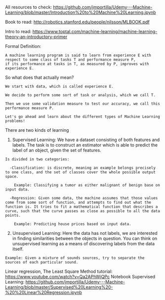 All resources to check: https://github.com/jmportilla/Udemy---Machine-Learning/blob/master/Introduction%20to%20Machine%20Learning.ipynb

  Book to read: http://robotics.stanford.edu/people/nilsson/MLBOOK.pdf
  
  Intro to read: https://www.toptal.com/machine-learning/machine-learning-theory-an-introductory-primer

  Formal Definition:

    A machine learning program is said to learn from experience E with respect to some class of tasks T and performance measure P,
    if its performance at tasks in T, as measured by P, improves with experience E.

  So what does that actually mean?

    We start with data, which is called experience E.

    We decide to perform some sort of task or analysis, which we call T.

    Then we use some validation measure to test our accuracy, we call this performance measure P.

    Let's go ahead and learn about the different types of Machine Learning problems!




  There are two kinds of learning

  1) Supervised Learning: We have a dataset consisting of both features and labels. The task is to construct an estimator which is able to predict the label of an object, given the set of features.

    Is divided in two categories:
      
      -Classification: is discrete, meaning an example belongs precisely to one class, and the set of classes cover the whole possible output space.
        
        Example: Classifying a tumor as either malignant of benign base on input data.

      -Regression: Given some data, the machine assumes that those values come from some sort of function, and attempts to find out what the function is. It tries to fit a mathematical function that describes a curve, such that the curve passes as close as possible to all the data points.

        Example: Predicting house prices based on input data.


  2) Unsupervised Learning: Here the data has not labels, we are interested in finding similarities between the objects in question. You can think on unsupervised learning as a means of discovering labels from the data itself.

    Example: Given a mixture of sounds sources, try to separate the sources of each particular sound.


Linear regression, The Least Square Method tutorial: https://www.youtube.com/watch?v=Qa2APhWjQPc
  Notebook Supervised Learning: https://github.com/jmportilla/Udemy---Machine-Learning/blob/master/Supervised%20Learning%20-%20%20Linear%20Regression.ipynb